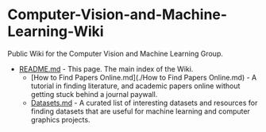 # Computer-Vision-and-Machine-Learning-Wiki
Public Wiki for the Computer Vision and Machine Learning Group.

- [README.md](./README.md) - This page. The main index of the Wiki.
  - [How to Find Papers Online.md](./How to Find Papers Online.md) - A tutorial in finding literature, and academic papers online without getting stuck behind a journal paywall. 
  - [Datasets.md](./Datasets.md) - A curated list of interesting datasets and resources for finding datasets that are useful for machine learning and computer graphics projects.

